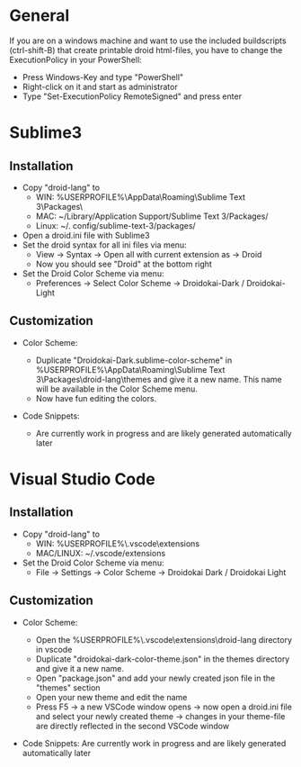 General
=======
If you are on a windows machine and want to use the included buildscripts (ctrl-shift-B) that create printable
droid html-files, you have to change the ExecutionPolicy in your PowerShell:

- Press Windows-Key and type "PowerShell"
- Right-click on it and start as administrator
- Type "Set-ExecutionPolicy RemoteSigned" and press enter

Sublime3
================================================================================

Installation
------------
- Copy "droid-lang" to
	- WIN: %USERPROFILE%\AppData\Roaming\Sublime Text 3\Packages\
	- MAC: ~/Library/Application Support/Sublime Text 3/Packages/
	- Linux: ~/. config/sublime-text-3/packages/
- Open a droid.ini file with Sublime3
- Set the droid syntax for all ini files via menu:
	- View -> Syntax -> Open all with current extension as -> Droid
	- Now you should see "Droid" at the bottom right
- Set the Droid Color Scheme via menu:
	- Preferences -> Select Color Scheme -> Droidokai-Dark / Droidokai-Light

Customization
--------------
- Color Scheme:
	- Duplicate "Droidokai-Dark.sublime-color-scheme" in 
	%USERPROFILE%\AppData\Roaming\Sublime Text 3\Packages\droid-lang\themes
	and give it a new name. This name will be available in the Color Scheme menu.
	- Now have fun editing the colors.

- Code Snippets:
	- Are currently work in progress and are likely generated automatically later

Visual Studio Code
================================================================================

Installation
------------
- Copy "droid-lang" to 
	- WIN: %USERPROFILE%\\.vscode\extensions
	- MAC/LINUX: ~/.vscode/extensions
- Set the Droid Color Scheme via menu:
	- File -> Settings -> Color Scheme -> Droidokai Dark / Droidokai Light

Customization
--------------
- Color Scheme:
	- Open the %USERPROFILE%\\.vscode\extensions\droid-lang directory in vscode
	- Duplicate "droidokai-dark-color-theme.json" in the themes directory
	and give it a new name.
	- Open "package.json" and add your newly created json file in the "themes" section
	- Open your new theme and edit the name
	- Press F5 -> a new VSCode window opens 
		-> now open a droid.ini file and select your newly created theme
		-> changes in your theme-file are directly reflected in the second VSCode window

- Code Snippets:
	Are currently work in progress and are likely generated automatically later